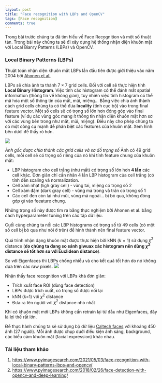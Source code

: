 ```yaml
---
layout: post
title: "Face recognition with LBPs and OpenCV"
tags: [Face recognition]
comments: true
---
```

Trong bài trước chúng ta đã tìm hiểu về Face Recognition và một số thuật tán. Trong bài này chúng ta sẽ đi xây dựng hệ thống nhận diện khuôn mặt với Local Bianry Patterns (LBPs) và OpenCV.

### Local Binary Patterns (LBPs)
Thuật toán nhận diện khuôn mặt LBPs lần đầu tiên được giới thiệu vào năm 2004 bởi [Ahonen et al.](https://link.springer.com/chapter/10.1007/978-3-540-24670-1_36)

LBPs sẽ chia ảnh ta thành $7 \times 7$ grid cells. Đối với cell sẽ thực hiện tính **Local Binary Histogram**. Việc tính các histogram có thể đánh mất spatial information (thông tin về không gian), tuy nhiên việc tính histogram có thể mã hóa một số thông tin của mắt, mũi, miệng... Bằng việc chia ảnh thành cách grid cells chúng ta có thể đưa **locality** (tính cục bộ) vào trong final feature vector. Một số cells sẽ có trọng số lớn hơn đóng góp vào final feature (ví dụ các vùng góc mang ít thông tin nhận diện khuôn mặt hơn sơ với các vùng bên trong như mắt, mũi, miệng). Điều này cho phép chúng ta có một công cụ mạnh để phân biệt các features của khuôn mặt. Xem hình bên dưới để thấy rõ hơn.

<img src="https://www.pyimagesearch.com/wp-content/uploads/2021/04/face_reco_lbps_weighting.png">

*Ảnh gốc được chia thành các grid cells và sơ đồ trọng số*
Ảnh có 49 grid cells, mỗi cell sẽ có trọng số riêng của nó khi tính feature chung của khuôn mặt:
* LBP histogram cho cell trắng (như mắt) có trọng số lớn hơn **4 lần** các cell khác. Đơn giản chỉ cần nhân 4 lần LBP histogram của cell trắng (có tính đến scaling và normalization.
* Cell xám nhạt (ligh gray cell) - vùng tai, miệng có trọng số 2
* Cell xám đậm (dark gray cell) - vùng má trong và trán có trọng số 1
* Các cell đen còn lại như mũi, vùng má ngoài... bị bỏ qua, không đóng góp gì vào feeature chung.

Những trọng số này được tìm ra bằng thực nghiệm bởi Ahonen et al. bằng cách hyperparameter tuning trên các tập dữ liệu.

Cuối cùng chúng ta nối các LBP histograms có trọng số từ 49 cells (có một số cell bị bỏ qua như nói ở trên) để hình thành nên final feature vector.

Quá trình nhận dạng khuôn mặt được thực hiện bởi kNN ($k=1$) sử dụng $\chi^{2}$ distance (**do chúng ta đang so sánh giwuax các histogram nên dùng $\chi^{2}$ distance sẽ tốt hơn so với Euclidean distance**).

So với Eigenfaces thì LBPs chống nhiễu và cho kết quả tốt hơn do nó không dựa trên các raw pixels.
<img src="https://www.pyimagesearch.com/wp-content/uploads/2021/03/what_is_face_reco_lbps_samples.png">

Nhận thấy face recognition với LBPs khá đơn giản:
* Trích xuất face ROI (dùng face detection)
* LBPs được trích xuất, có trọng số được nối lại
* kNN (k=1) với $\chi^{2}$ distance
* Đưa ra tên người với $\chi^{2}$ distance nhỏ nhất

Khi có khuôn mặt mới LBPs không cần retrain lại từ đầu như Eigenfaces, đây là lợi thế rất lớn.

Để thực hành chúng ta sẽ sử dụng bộ dữ liệu [Caltech faces](http://www.vision.caltech.edu/html-files/archive.html) với khoảng 450 ảnh (27 người). Mỗi ảnh được chụp dưới điều kiện ánh sáng, background, các biểu cảm khuôn mặt (facial expression) khác nhau.

### Tài liệu tham khảo
1. https://www.pyimagesearch.com/2021/05/03/face-recognition-with-local-binary-patterns-lbps-and-opencv/
2. https://www.pyimagesearch.com/2018/02/26/face-detection-with-opencv-and-deep-learning/






